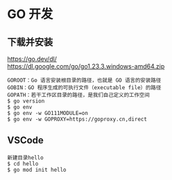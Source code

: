 # GO 开发

## 下载并安装
<a href="https://go.dev/dl/" target="_blank">https://<span></span>go.dev/dl/</a>  
<a href="https://dl.google.com/go/go1.23.3.windows-amd64.zip" target="_blank">https://<span></span>dl.google.com/go/go1.23.3.windows-amd64.zip</a>  
	
	GOROOT：Go 语言安装根目录的路径，也就是 GO 语言的安装路径
	GOBIN：GO 程序生成的可执行文件（executable file）的路径
	GOPATH：若干工作区目录的路径，是我们自己定义的工作空间
	$ go version
	$ go env
	$ go env -w GO111MODULE=on
	$ go env -w GOPROXY=https://goproxy.cn,direct
	
## VSCode
	新建目录hello
	$ cd hello
	$ go mod init hello